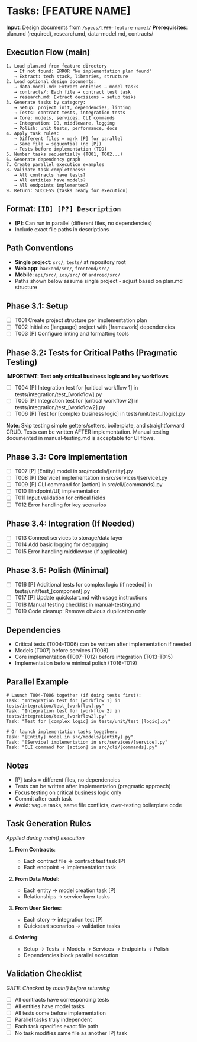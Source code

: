 # Tasks: [FEATURE NAME]

**Input**: Design documents from `/specs/[###-feature-name]/`
**Prerequisites**: plan.md (required), research.md, data-model.md, contracts/

## Execution Flow (main)
```
1. Load plan.md from feature directory
   → If not found: ERROR "No implementation plan found"
   → Extract: tech stack, libraries, structure
2. Load optional design documents:
   → data-model.md: Extract entities → model tasks
   → contracts/: Each file → contract test task
   → research.md: Extract decisions → setup tasks
3. Generate tasks by category:
   → Setup: project init, dependencies, linting
   → Tests: contract tests, integration tests
   → Core: models, services, CLI commands
   → Integration: DB, middleware, logging
   → Polish: unit tests, performance, docs
4. Apply task rules:
   → Different files = mark [P] for parallel
   → Same file = sequential (no [P])
   → Tests before implementation (TDD)
5. Number tasks sequentially (T001, T002...)
6. Generate dependency graph
7. Create parallel execution examples
8. Validate task completeness:
   → All contracts have tests?
   → All entities have models?
   → All endpoints implemented?
9. Return: SUCCESS (tasks ready for execution)
```

## Format: `[ID] [P?] Description`
- **[P]**: Can run in parallel (different files, no dependencies)
- Include exact file paths in descriptions

## Path Conventions
- **Single project**: `src/`, `tests/` at repository root
- **Web app**: `backend/src/`, `frontend/src/`
- **Mobile**: `api/src/`, `ios/src/` or `android/src/`
- Paths shown below assume single project - adjust based on plan.md structure

## Phase 3.1: Setup
- [ ] T001 Create project structure per implementation plan
- [ ] T002 Initialize [language] project with [framework] dependencies
- [ ] T003 [P] Configure linting and formatting tools

## Phase 3.2: Tests for Critical Paths (Pragmatic Testing)
**IMPORTANT: Test only critical business logic and key workflows**
- [ ] T004 [P] Integration test for [critical workflow 1] in tests/integration/test_[workflow].py
- [ ] T005 [P] Integration test for [critical workflow 2] in tests/integration/test_[workflow2].py
- [ ] T006 [P] Test for [complex business logic] in tests/unit/test_[logic].py

**Note**: Skip testing simple getters/setters, boilerplate, and straightforward CRUD. Tests can be written AFTER implementation. Manual testing documented in manual-testing.md is acceptable for UI flows.

## Phase 3.3: Core Implementation
- [ ] T007 [P] [Entity] model in src/models/[entity].py
- [ ] T008 [P] [Service] implementation in src/services/[service].py
- [ ] T009 [P] CLI command for [action] in src/cli/[commands].py
- [ ] T010 [Endpoint/UI] implementation
- [ ] T011 Input validation for critical fields
- [ ] T012 Error handling for key scenarios

## Phase 3.4: Integration (If Needed)
- [ ] T013 Connect services to storage/data layer
- [ ] T014 Add basic logging for debugging
- [ ] T015 Error handling middleware (if applicable)

## Phase 3.5: Polish (Minimal)
- [ ] T016 [P] Additional tests for complex logic (if needed) in tests/unit/test_[component].py
- [ ] T017 [P] Update quickstart.md with usage instructions
- [ ] T018 Manual testing checklist in manual-testing.md
- [ ] T019 Code cleanup: Remove obvious duplication only

## Dependencies
- Critical tests (T004-T006) can be written after implementation if needed
- Models (T007) before services (T008)
- Core implementation (T007-T012) before integration (T013-T015)
- Implementation before minimal polish (T016-T019)

## Parallel Example
```
# Launch T004-T006 together (if doing tests first):
Task: "Integration test for [workflow 1] in tests/integration/test_[workflow].py"
Task: "Integration test for [workflow 2] in tests/integration/test_[workflow2].py"
Task: "Test for [complex logic] in tests/unit/test_[logic].py"

# Or launch implementation tasks together:
Task: "[Entity] model in src/models/[entity].py"
Task: "[Service] implementation in src/services/[service].py" 
Task: "CLI command for [action] in src/cli/[commands].py"
```

## Notes
- [P] tasks = different files, no dependencies
- Tests can be written after implementation (pragmatic approach)
- Focus testing on critical business logic only
- Commit after each task
- Avoid: vague tasks, same file conflicts, over-testing boilerplate code

## Task Generation Rules
*Applied during main() execution*

1. **From Contracts**:
   - Each contract file → contract test task [P]
   - Each endpoint → implementation task
   
2. **From Data Model**:
   - Each entity → model creation task [P]
   - Relationships → service layer tasks
   
3. **From User Stories**:
   - Each story → integration test [P]
   - Quickstart scenarios → validation tasks

4. **Ordering**:
   - Setup → Tests → Models → Services → Endpoints → Polish
   - Dependencies block parallel execution

## Validation Checklist
*GATE: Checked by main() before returning*

- [ ] All contracts have corresponding tests
- [ ] All entities have model tasks
- [ ] All tests come before implementation
- [ ] Parallel tasks truly independent
- [ ] Each task specifies exact file path
- [ ] No task modifies same file as another [P] task